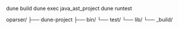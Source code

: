 dune build
dune exec java_ast_project
dune runtest

oparser/
├── dune-project
├── bin/
└── test/
└── lib/
└── _build/
